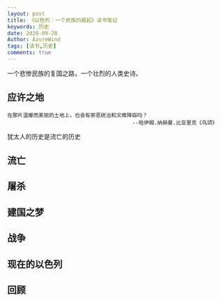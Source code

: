```yaml
---
layout: post
title: 《以色列：一个民族的崛起》读书笔记
keywords: 历史
date: 2020-09-20
Author: AzureWind
tags: [读书,历史]
comments: true
---
```

一个悲惨民族的复国之路，一个壮烈的人类史诗。
<!-- more -->
## 应许之地
    在那片温暖而美丽的土地上，也会有邪恶统治和灾难降临吗？
                                            --哈伊姆.纳赫曼.比亚里克《鸟颂》
                                            
犹太人的历史是流亡的历史    
## 流亡

## 屠杀

## 建国之梦

## 战争

## 现在的以色列

## 回顾